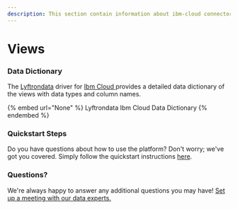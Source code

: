```yaml
---
description: This section contain information about ibm-cloud connector views information
---
```


# Views

### Data Dictionary

The [Lyftrondata](https://www.lyftrondata.com/) driver for [Ibm Cloud](None/)[ ](https://www.lyftrondata.com/integration/ibm-cloud/)provides a detailed data dictionary of the views with data types and column names.

{% embed url="None" %}
Lyftrondata Ibm Cloud Data Dictionary
{% endembed %}

### Quickstart Steps

Do you have questions about how to use the platform? Don't worry; we've got you covered. Simply follow the quickstart instructions [here](../README.md).

### Questions? <a href="#questions" id="questions"></a>

We're always happy to answer any additional questions you may have! [Set up a meeting with our data experts.](https://www.lyftrondata.com/book-a-meeting/)



